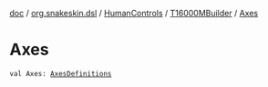 [doc](../../../index.md) / [org.snakeskin.dsl](../../index.md) / [HumanControls](../index.md) / [T16000MBuilder](index.md) / [Axes](./-axes.md)

# Axes

`val Axes: `[`AxesDefinitions`](../../../org.snakeskin.controls.mappings/-t16000-m/-mapping-definitions/-axes-definitions/index.md)